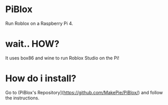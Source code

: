 # PiBlox
Run Roblox on a Raspberry Pi 4.

# wait.. HOW?
It uses box86 and wine to run Roblox Studio on the Pi!

# How do i install?
Go to (PiBlox's Repository](https://github.com/MakePie/PiBlox/) and follow the instructions.
